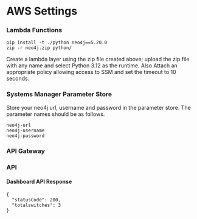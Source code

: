 # AWS Settings

### Lambda Functions

```
pip install -t ./python neo4j==5.20.0
zip -r neo4j.zip python/
```

Create a lambda layer using the zip file created above; upload the zip file with any name and select Python 3.12 as the runtime. Also Attach an appropriate policy allowing access to SSM and set the timeout to 10 seconds.

### Systems Manager Parameter Store

Store your neo4j url, username and password in the parameter store. The parameter names should be as follows.

```
neo4j-url
neo4j-username
neo4j-password
```
### API Gateway



### API

#### Dashboard API Response

```
{
  "statusCode": 200,
  "totalswitches": 3
}
```





